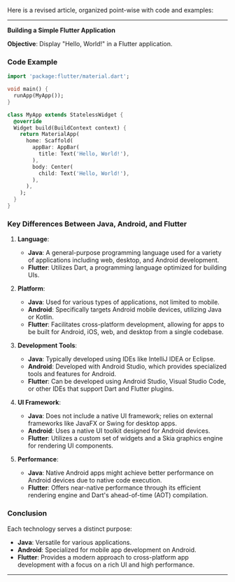 Here is a revised article, organized point-wise with code and examples:

---

**Building a Simple Flutter Application**

**Objective**: Display "Hello, World!" in a Flutter application.

### Code Example

```dart
import 'package:flutter/material.dart';

void main() {
  runApp(MyApp());
}

class MyApp extends StatelessWidget {
  @override
  Widget build(BuildContext context) {
    return MaterialApp(
      home: Scaffold(
        appBar: AppBar(
          title: Text('Hello, World!'),
        ),
        body: Center(
          child: Text('Hello, World!'),
        ),
      ),
    );
  }
}
```

### Key Differences Between Java, Android, and Flutter

1. **Language**:
   - **Java**: A general-purpose programming language used for a variety of applications including web, desktop, and Android development.
   - **Flutter**: Utilizes Dart, a programming language optimized for building UIs.

2. **Platform**:
   - **Java**: Used for various types of applications, not limited to mobile.
   - **Android**: Specifically targets Android mobile devices, utilizing Java or Kotlin.
   - **Flutter**: Facilitates cross-platform development, allowing for apps to be built for Android, iOS, web, and desktop from a single codebase.

3. **Development Tools**:
   - **Java**: Typically developed using IDEs like IntelliJ IDEA or Eclipse.
   - **Android**: Developed with Android Studio, which provides specialized tools and features for Android.
   - **Flutter**: Can be developed using Android Studio, Visual Studio Code, or other IDEs that support Dart and Flutter plugins.

4. **UI Framework**:
   - **Java**: Does not include a native UI framework; relies on external frameworks like JavaFX or Swing for desktop apps.
   - **Android**: Uses a native UI toolkit designed for Android devices.
   - **Flutter**: Utilizes a custom set of widgets and a Skia graphics engine for rendering UI components.

5. **Performance**:
   - **Java**: Native Android apps might achieve better performance on Android devices due to native code execution.
   - **Flutter**: Offers near-native performance through its efficient rendering engine and Dart's ahead-of-time (AOT) compilation.

### Conclusion

Each technology serves a distinct purpose:
- **Java**: Versatile for various applications.
- **Android**: Specialized for mobile app development on Android.
- **Flutter**: Provides a modern approach to cross-platform app development with a focus on a rich UI and high performance.

---